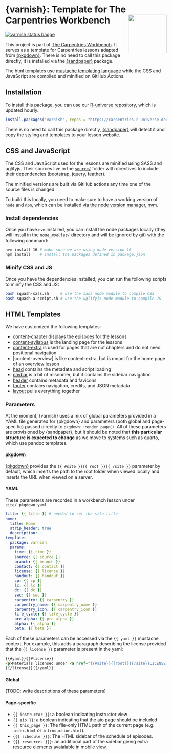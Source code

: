 # {varnish}: Template for The Carpentries Workbench <img src='man/figures/logo.png' align='right' alt='' width=120 />

[![varnish status badge](https://carpentries.r-universe.dev/badges/varnish)](https://carpentries.r-universe.dev)

This project is part of [The Carpentries
Workbench](https://carpentries.github.io/workbench). It serves as a template
for Carpentries lessons adapted from [{pkgdown}]. There is no need to call this
package directly, it is installed via the [{sandpaper}] package.

The html templates use [mustache templating
language](https://mustache.github.io/mustache.5.html) while the CSS and
JavaScript are compiled and minified on GitHub Actions.

## Installation

To install this package, you can use our [R-universe repository](https://carpentries.r-universe.dev),
which is updated hourly.

```r
install.packages("varnish", repos = "https://carpentries.r-universe.dev")
```

There is no need to call this package directly, [{sandpaper}] will detect it and
copy the styling and templates to your lesson website.

## CSS and JavaScript

The CSS and JavaScript used for the lessons are minified using SASS and
uglifyjs. Their sources live in the [`source/`](source/) folder with directives
to include their dependencies (bootstrap, jquery, feather).

The minified versions are built via GitHub actions any time one of the source
files is changed. 

To build this locally, you need to make sure to have a working version of
`node` and `npm`, which can be installed [via the node version manager, nvm](https://github.com/nvm-sh/nvm#intro).

### Install dependencies

Once you have `nvm` installed, you can install the node packages locally (they
will install in the _`node_modules/`_ directory and will be ignored by git)
with the following command:

```sh
nvm install 16 # make sure we are using node version 16
npm install    # install the packages defined in package.json
```

### Minify CSS and JS

Once you have the dependencies installed, you can run the following scripts to
minify the CSS and JS:

```sh
bash squash-sass.sh     # use the sass node module to compile CSS
bash squash-a-script.sh # use the uglifyjs node module to compile JS
```

## HTML Templates

We have customized the following templates:

 - [content-chapter] displays the episodes for the lessons
 - [content-syllabus] is the landing page for the lessons
 - [content-extra] is used for pages that are not chapters and do not need
   positional navigation
 - [content-overview] is like content-extra, but is meant for the home page of
   an overview lesson
 - [head] contains the metadata and script loading
 - [navbar] is a bit of misnomer, but it contains the sidebar navigation
 - [header] contains metadata and favicons
 - [footer] contains navigation, credits, and JSON metadata
 - [layout] pulls everything together

### Parameters

At the moment, {varnish} uses a mix of global parameters provided in a YAML file
generated for {pkgdown} and parameters (both global and page-specific) passed
directly to `pkgdown::render_page()`. All of these parameters are provisioned
by {sandpaper}, but it should be noted that **this particular structure is
expected to change** as we move to systems such as quarto, which use pandoc
templates.

#### pkgdown

[{pkgdown}] provides the `{{ #site }}{{ root }}{{ /site }}` parameter by default,
which inserts the path to the root folder when viewed locally and inserts the
URL when viewed on a server.

#### YAML

These parameters are recorded in a workbench lesson under `site/_pkgdown.yaml`

```yaml
title: {{ title }} # needed to set the site title
home:
  title: Home
  strip_header: true
  description: ~
template:
  package: varnish
  params:
    time: {{ time }}
    source: {{ source }}
    branch: {{ branch }}
    contact: {{ contact }}
    license: {{ license }}
    handout: {{ handout }}
    cp: {{ cp }}
    lc: {{ lc }}
    dc: {{ dc }}
    swc: {{ swc }}
    carpentry: {{ carpentry }}
    carpentry_name: {{ carpentry_name }}
    carpentry_icon: {{ carpentry_icon }}
    life_cycle: {{ life_cycle }}
    pre_alpha: {{ pre_alpha }}
    alpha: {{ alpha }}
    beta: {{ beta }}
```

Each of these parameters can be accessed via the `{{ yaml }}` mustache context.
For example, this adds a paragraph describing the license provided that the
`{{ license }}` parameter is present in the yaml: 

```html
{{#yaml}}{{#license}}
<p>Materials licensed under <a href="{{#site}}{{root}}{{/site}}LICENSE.html">{{license}}</a> by the authors</p>
{{/license}}{{/yaml}}
```


#### Global

(TODO: write descriptions of these parameters)

#### Page-specific

 - `{{ instructor }}`: a boolean indicating instructor view
 - `{{ aio }}`: a boolean indicating that the aio page should be included
 - `{{ this_page }}`: The file-only HTML path of the current page (e.g. `index.html` or `introduction.html`).
 - `{{{ schedule }}}`: The HTML sidebar of the schedule of episodes. 
 - `{{{ resources }}}`: an additional part of the sidebar giving extra resource elements avaialable in mobile view.

[{pkgdown}]: https://r-lib.github.io/pkgdown
[{sandpaper}]: https://github.com/zkamvar/sandpaper
[content-chapter]: inst/pkgdown/templates/content-chapter.html
[content-syllabus]: inst/pkgdown/templates/content-syllabus.html
[content-extra]: inst/pkgdown/templates/content-extra.html
[head]: inst/pkgdown/templates/head.html
[header]: inst/pkgdown/templates/header.html
[layout]: inst/pkgdown/templates/layout.html
[navbar]: inst/pkgdown/templates/navbar.html
[footer]: inst/pkgdown/templates/footer.html
